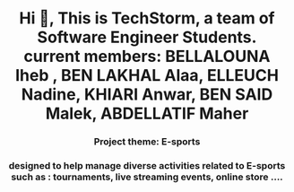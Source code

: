 <h1 align="center">Hi 👋, This is TechStorm, a team of Software Engineer Students. 
<br>current members: BELLALOUNA Iheb , BEN LAKHAL Alaa, ELLEUCH Nadine, KHIARI Anwar, BEN SAID Malek, ABDELLATIF Maher</h1>
<h3 align="center">Project theme: E-sports</h3>
<h3 align="center">designed to help manage diverse activities related to E-sports such as : tournaments, live streaming events, online store ....</h3>
